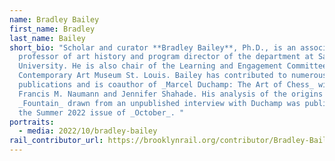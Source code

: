 ```yaml
---
name: Bradley Bailey
first_name: Bradley
last_name: Bailey
short_bio: "Scholar and curator **Bradley Bailey**, Ph.D., is an associate
  professor of art history and program director of the department at Saint Louis
  University. He is also chair of the Learning and Engagement Committee at
  Contemporary Art Museum St. Louis. Bailey has contributed to numerous
  publications and is coauthor of _Marcel Duchamp: The Art of Chess_ with
  Francis M. Naumann and Jennifer Shahade. His analysis of the origins of
  _Fountain_ drawn from an unpublished interview with Duchamp was published in
  the Summer 2022 issue of _October_. "
portraits:
  - media: 2022/10/bradley-bailey
rail_contributor_url: https://brooklynrail.org/contributor/Bradley-Bailey
---
```

